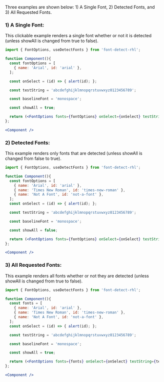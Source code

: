<!-- # FontOptions -->
Three examples are shown below:  1) A Single Font, 2) Detected Fonts, and 3) All Requested Fonts.

### 1) A Single Font: 
This clickable example renders a single font whether or not it is detected (unless showAll is changed from true to false).
```jsx
import { FontOptions, useDetectFonts } from 'font-detect-rhl';

function Component(){
  const fontOptions = [
    { name: 'Arial', id: 'arial' },
  ];

  const onSelect = (id) => { alert(id); };

  const testString = 'abcdefghijklmnopqrstuvwxyz0123456789';

  const baselineFont = 'monospace';

  const showAll = true;

  return (<FontOptions fonts={fontOptions} onSelect={onSelect} testString={testString} baselineFont={baselineFont} showAll={showAll}></FontOptions>);
};

<Component />
```
### 2) Detected Fonts: 
This example renders only fonts that are detected (unless showAll is changed from false to true).
```jsx
import { FontOptions, useDetectFonts } from 'font-detect-rhl';

function Component(){
  const fontOptions = [
    { name: 'Arial', id: 'arial' },
    { name: 'Times New Roman', id: 'times-new-roman' },
    { name: 'Not A Font', id: 'not-a-font' },
  ];
  const onSelect = (id) => { alert(id); };

  const testString = 'abcdefghijklmnopqrstuvwxyz0123456789';

  const baselineFont = 'monospace';

  const showAll = false;

  return (<FontOptions fonts={fontOptions} onSelect={onSelect} testString={testString} baselineFont={baselineFont} showAll={showAll}></FontOptions>);
};

<Component />
```
### 3) All Requested Fonts:
This example renders all fonts whether or not they are detected (unless showAll is changed from true to false).
```jsx
import { FontOptions, useDetectFonts } from 'font-detect-rhl';

function Component(){
  const fonts = [
    { name: 'Arial', id: 'arial' },
    { name: 'Times New Roman', id: 'times-new-roman' },
    { name: 'Not A Font', id: 'not-a-font' },
  ];
  const onSelect = (id) => { alert(id); };

  const testString = 'abcdefghijklmnopqrstuvwxyz0123456789';

  const baselineFont = 'monospace';

  const showAll = true;

  return (<FontOptions fonts={fonts} onSelect={onSelect} testString={testString} baselineFont={baselineFont} showAll={showAll}></FontOptions>);
};

<Component />
```